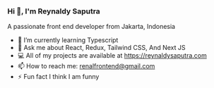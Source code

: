 ### Hi 👋, I'm Reynaldy Saputra   

A passionate front end developer from Jakarta, Indonesia

- 🌱     I’m currently learning Typescript
- 💬     Ask me about React, Redux, Tailwind CSS, And Next JS
- 💻     All of my projects are available at https://reynaldysaputra.com
- 📫     How to reach me: renalfrontend@gmail.com
- ⚡     Fun fact I think I am funny 
